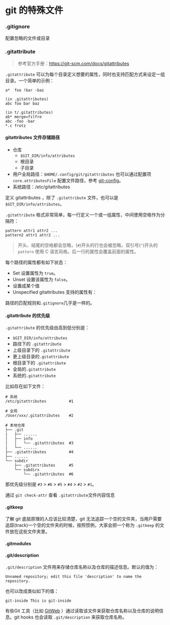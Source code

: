 # git 的特殊文件

### .gitignore
配置忽略的文件或目录

### .gitattribute
> 参考官方手册：https://git-scm.com/docs/gitattributes

`.gitattribute` 可以为每个目录定义想要的属性，同时也支持匹配方式来设定一组目录。一个简单的示例：
```
a*	foo !bar -baz

(in .gitattributes)
abc	foo bar baz

(in t/.gitattributes)
ab*	merge=filfre
abc	-foo -bar
*.c	frotz

```

#### gitattributes 文件存储路径
* 仓库
    * `$GIT_DIR/info/attributes`
    * 根目录
    * 子目录
* 用户全局路径：`$HOME/.config/git/gitattributes`
    也可以通过配置项 `core.attributesFile` 配置文件路径，参考 [git-config](https://git-scm.com/docs/git-config)。
* 系统路径：/etc/gitattributes

定义 gitattributes ，除了 `.gitattribute` 文件，也可以是 `$GIT_DIR/info/attributes`。

`.gitattribute` 格式非常简单，每一行定义一个或一组属性，中间使用空格作为分隔符：

```
pattern attr1 attr2 ...
pattern2 attr1 attr2 ...
```
> 开头、结尾的空格都会忽略，(`#`)开头的行也会被忽略，双引号(`"`)开头的 `pattern` 使用 C 语言风格。后一行的属性会覆盖前面的属性。

每个路径的属性都有如下状态：

* Set
    设置属性为 `true`。
* Unset
    设置该属性为 `false`。
* 设置成某个值
* Unspecified
gitattributes 支持的属性有：

路径的匹配规则和`.gitignore`几乎是一样的。

#### .gitattribute 的优先级
`.gitattribute` 的优先级由高到低分别是：
* `$GIT_DIR/info/attributes`
* 路径下的 `.gitattribute`
* 上级目录下的 `.gitattribute`
* 更上级目录的`.gitattribute`
* 根目录下的 `.gitattribute`
* 全局的`.gitattribute`
* 系统的`.gitattribute`

比如存在如下文件：

```
# 系统
/etc/gitattributes          #1

# 全局
/User/xxx/.gitattributes    #2

# 本地仓库
├── .git
|   ├── ......
│   ├── info
│   │   └── .gitattributes  #3
|   └── ......
├── .gitattributes          #4
├── ......
└── subdir
    ├── .gitattributes      #5
    └── subdirx
        └── .gitattributes  #6
```

那优先级分别是 `#3` > `#6` > `#5` > `#4` > `#2` > `#1`。

通过 `git check-attr` 查看 `.gitattribute`文件内容信息

#### .gitkeep
了解 git 底层原理的人应该比较清楚，git 无法追踪一个空的文件夹，当用户需要追踪(track)一个空的文件夹的时候，按照惯例，大家会把一个称为 `.gitkeep` 的文件放在这些文件夹里。

#### .gitmodules


#### .git/description
`.git/description` 文件用来存储仓库名称以及仓库的描述信息。默认的值为：
```
Unnamed repository; edit this file 'description' to name the repository.
```

也可以改成类似如下的值：

```
git-inside This is git-inside
```

有些Git 工具（比如 [GitWeb](https://git-scm.com/book/zh/v2/%E6%9C%8D%E5%8A%A1%E5%99%A8%E4%B8%8A%E7%9A%84-Git-GitWeb) ）通过读取该文件来获取仓库名称以及仓库的说明信息。git hooks 也会读取 `.git/description` 来获取仓库名称。